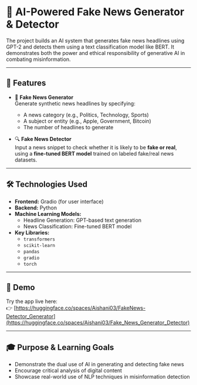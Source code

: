 # 🧠 AI-Powered Fake News Generator & Detector

The project builds an AI system that generates fake news headlines using GPT-2 and detects them using a text classification model like BERT. It demonstrates both the power and ethical responsibility of generative AI in combating misinformation.

---

## 🚀 Features

- 🎯 **Fake News Generator**  
  Generate synthetic news headlines by specifying:
  - A news category (e.g., Politics, Technology, Sports)
  - A subject or entity (e.g., Apple, Government, Bitcoin)
  - The number of headlines to generate

- 🔍 **Fake News Detector**  
  Input a news snippet to check whether it is likely to be **fake or real**, using a **fine-tuned BERT model** trained on labeled fake/real news datasets.

---

## 🛠️ Technologies Used

- **Frontend:** Gradio (for user interface)
- **Backend:** Python
- **Machine Learning Models:**  
  - Headline Generation: GPT-based text generation  
  - News Classification: Fine-tuned BERT model
- **Key Libraries:**  
  - `transformers`  
  - `scikit-learn`  
  - `pandas`  
  - `gradio`  
  - `torch`

---

## 🔗 Demo

Try the app live here:  
👉 [https://huggingface.co/spaces/Aishani03/FakeNews-Detector_Generator](https://huggingface.co/spaces/Aishani03/Fake_News_Generator_Detector)

---

## 🎓 Purpose & Learning Goals

- Demonstrate the dual use of AI in generating and detecting fake news
- Encourage critical analysis of digital content
- Showcase real-world use of NLP techniques in misinformation detection
